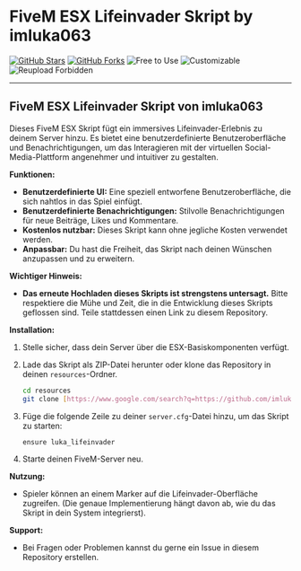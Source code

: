 # FiveM ESX Lifeinvader Skript by imluka063

[![GitHub Stars](https://img.shields.io/github/stars/imluka063/dein-repo-name?style=social)](https://github.com/imluka063/imLuka_Lifeinvader)
[![GitHub Forks](https://img.shields.io/github/forks/imluka063/dein-repo-name?style=social)](https://github.com/imluka063/imLuka_Lifeinvader)
![Free to Use](https://img.shields.io/badge/License-Free%20to%20use-brightgreen)
![Customizable](https://img.shields.io/badge/Customizable-Yes-blue)
![Reupload Forbidden](https://img.shields.io/badge/Reupload-Forbidden-red)

---

## FiveM ESX Lifeinvader Skript von imluka063

Dieses FiveM ESX Skript fügt ein immersives Lifeinvader-Erlebnis zu deinem Server hinzu. Es bietet eine benutzerdefinierte Benutzeroberfläche und Benachrichtigungen, um das Interagieren mit der virtuellen Social-Media-Plattform angenehmer und intuitiver zu gestalten.

**Funktionen:**

* **Benutzerdefinierte UI:** Eine speziell entworfene Benutzeroberfläche, die sich nahtlos in das Spiel einfügt.
* **Benutzerdefinierte Benachrichtigungen:** Stilvolle Benachrichtigungen für neue Beiträge, Likes und Kommentare.
* **Kostenlos nutzbar:** Dieses Skript kann ohne jegliche Kosten verwendet werden.
* **Anpassbar:** Du hast die Freiheit, das Skript nach deinen Wünschen anzupassen und zu erweitern.

**Wichtiger Hinweis:**

* **Das erneute Hochladen dieses Skripts ist strengstens untersagt.** Bitte respektiere die Mühe und Zeit, die in die Entwicklung dieses Skripts geflossen sind. Teile stattdessen einen Link zu diesem Repository.

**Installation:**

1.  Stelle sicher, dass dein Server über die ESX-Basiskomponenten verfügt.
2.  Lade das Skript als ZIP-Datei herunter oder klone das Repository in deinen `resources`-Ordner.

    ```bash
    cd resources
    git clone [https://www.google.com/search?q=https://github.com/imluka063/imLuka_Lifeinvader.git](https://www.google.com/search?q=https://github.com/imluka063/imLuka_Lifeinvader.git) lifeinvader
    ```

    
3.  Füge die folgende Zeile zu deiner `server.cfg`-Datei hinzu, um das Skript zu starten:

    ```
    ensure luka_lifeinvader
    ```
4.  Starte deinen FiveM-Server neu.

**Nutzung:**

* Spieler können an einem Marker auf die Lifeinvader-Oberfläche zugreifen. (Die genaue Implementierung hängt davon ab, wie du das Skript in dein System integrierst).

**Support:**

* Bei Fragen oder Problemen kannst du gerne ein Issue in diesem Repository erstellen.

